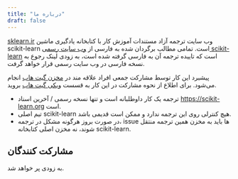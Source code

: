 ```yaml
---
title: "درباره ما"
draft: false
---
```


[sklearn.ir](https://sklearn.ir)
وب سایت ترجمه آزاد مستندات آموزش کار با کتابخانه یادگیری ماشین
scikit-learn است.
تمامی مطالب برگردان شده به فارسی از
[وب سایت رسمی scikit-learn](https://scikit-learn.org/stable/index.html#)
است که تاییده ترجمه آن به فارسی گرفته شده است، به زودی لینک رجوع به نسخه فارسی در وب سایت رسمی قرار خواهد گرفت.

پیشبرد این کار توسط مشارکت جمعی افراد علاقه مند در 
[مخزن گیت هاب](https://github.com/mehrdad-dev/scikit-learn)
انجام می‌شود.
برای اطلاع از نحوه مشارکت در این کار به قسست
[ویکی گیت هاب](https://github.com/mehrdad-dev/scikit-learn/wiki/%D9%85%D8%B4%D8%A7%D8%B1%DA%A9%D8%AA)
بروید.


- ترجمه یک کار داوطلبانه است و تنها نسخه رسمی / آخرین اسناد https://scikit-learn.org است.
- تیم اصلی scikit-learn هیچ کنترلی روی این ترجمه ندارد و ممکن است قدیمی باشد.
- در صورت بروز هرگونه مشكل در ترجمه،
issue ها باید به مخزن همین ترجمه منتقل شوند، نه مخزن اصلی کتابخانه
scikit-learn.


## مشارکت کنندگان

به زودی پر خواهد شد.